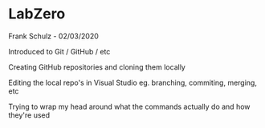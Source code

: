 # LabZero
Frank Schulz - 02/03/2020

Introduced to Git / GitHub / etc

Creating GitHub repositories and cloning them locally

Editing the local repo's in Visual Studio eg. branching, commiting, merging, etc

Trying to wrap my head around what the commands actually do and how they're used
